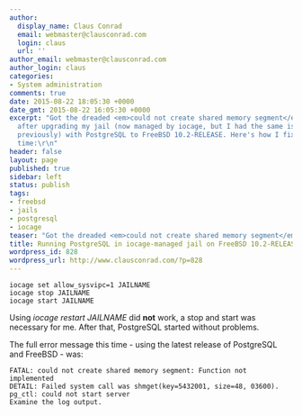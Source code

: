 ```yaml
---
author:
  display_name: Claus Conrad
  email: webmaster@clausconrad.com
  login: claus
  url: ''
author_email: webmaster@clausconrad.com
author_login: claus
categories:
- System administration
comments: true
date: 2015-08-22 18:05:30 +0000
date_gmt: 2015-08-22 16:05:30 +0000
excerpt: "Got the dreaded <em>could not create shared memory segment</em> error again
  after upgrading my jail (now managed by iocage, but I had the same issue using ezjail
  previously) with PostgreSQL to FreeBSD 10.2-RELEASE. Here's how I fixed it this
  time:\r\n"
header: false
layout: page
published: true
sidebar: left
status: publish
tags:
- freebsd
- jails
- postgresql
- iocage
teaser: "Got the dreaded <em>could not create shared memory segment</em> error again after upgrading my jail (now managed by iocage, but I had the same issue using ezjail previously) with PostgreSQL to FreeBSD 10.2-RELEASE. Here's how I fixed it this time:"
title: Running PostgreSQL in iocage-managed jail on FreeBSD 10.2-RELEASE
wordpress_id: 828
wordpress_url: http://www.clausconrad.com/?p=828
---
```

```shell
iocage set allow_sysvipc=1 JAILNAME
iocage stop JAILNAME
iocage start JAILNAME
```

Using _iocage restart JAILNAME_ did **not** work, a stop and start was necessary for me. After that, PostgreSQL started without problems.

The full error message this time - using the latest release of PostgreSQL and
FreeBSD - was:

```
FATAL: could not create shared memory segment: Function not implemented
DETAIL: Failed system call was shmget(key=5432001, size=48, 03600).
pg_ctl: could not start server
Examine the log output.
```
